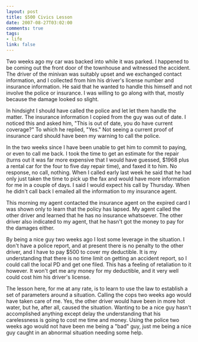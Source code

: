 ```yaml
--- 
layout: post
title: $500 Civics Lesson
date: 2007-08-27T03:02:00
comments: true
tags:
- life
link: false
---
```

Two weeks ago my car was backed into while it was parked.  I happened to be coming out the front door of the townhouse and witnessed the accident.  The driver of the minivan was suitably upset and we exchanged contact information, and I collected from him his driver's license number and insurance information.  He said that he wanted to handle this himself and not involve the police or insurance.  I was willing to go along with that, mostly because the damage looked so slight.

In hindsight I should have called the police and let let them handle the matter.  The insurance information I copied from the guy was out of date.  I noticed this and asked him, "This is out of date, you do have current coverage?"  To which he replied, "Yes."  Not seeing a current proof of insurance card should have been my warning to call the police.

In the two weeks since I have been unable to get him to commit to paying, or even to call me back.  I took the time to get an estimate for the repair (turns out it was far more expensive that I would have guessed, $1968 plus a rental car for the four to five day repair time), and faxed it to him.  No response, no call, nothing.  When I called early last week he said that he had only just taken the time to pick up the fax and would have more information for me in a couple of days.  I said I would expect his call by Thursday.  When he didn't call back I emailed all the information to my insurance agent.

This morning my agent contacted the insurance agent on the expired card I was shown only to learn that the policy has lapsed.  My agent called the other driver and learned that he has no insurance whatsoever.  The other driver also indicated to my agent, that he hasn't got the money to pay for the damages either.

By being a nice guy two weeks ago I lost some leverage in the situation.  I don't have a police report, and at present there is no penalty to the other driver, and  I have to pay $500 to cover my deductible.  It is my understanding that there is no time limit on getting an accident report, so I could call the local PD and get one filed.  This has a feeling of retaliation to it however.  It won't get me any money for my deductible, and it very well could cost him his driver's license.

The lesson here, for me at any rate, is to learn to use the law to establish a set of parameters around a situation.  Calling the cops two weeks ago would have taken care of me.  Yes, the other driver would have been in more hot water, but he, after all, caused the situation.  Wanting to be a nice guy hasn't accomplished anything except delay the understanding that his carelessness is going to cost me time and money.  Using the police two weeks ago would not have been me being a "bad" guy, just me being a nice guy caught in an abnormal situation needing some help.
